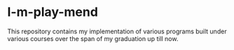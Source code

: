 # I-m-play-mend

This repository contains my implementation of various programs built under various courses over the span of my graduation up till now. 

